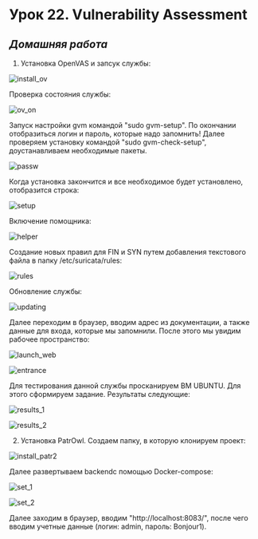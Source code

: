 # Урок 22. Vulnerability Assessment 

 ## ***Домашняя работа*** ##  
1) Установка OpenVAS и запсук службы:  
  
![install_ov](images/install_ov.png)  

Проверка состояния службы:

![ov_on](images/ov_on.png)  

Запуск настройки gvm командой "sudo gvm-setup". По окончании отобразиться логин и пароль, которые надо запомнить! Далее проверяем установку командой "sudo gvm-check-setup", доустанавливаем необходимые пакеты.

![passw](images/passw.png)  
  
Когда установка закончится и все необходимое будет установлено, отобразится строка:  

![setup](images/setup.png) 
  
Включение помощника:  

![helper](images/helper.png)  

Создание новых правил для FIN и SYN путем добавления текстового файла в папку /etc/suricata/rules:  

![rules](images/rules.png)  

Обновление службы:  

![updating](images/updating.png)

Далее переходим в браузер, вводим адрес из документации, а также данные для входа, которые мы запомнили. После этого мы увидим рабочее пространство:  

![launch_web](images/launch_web.png)  

![entrance](images/entrance.png) 

Для тестирования данной службы просканируем ВМ UBUNTU. Для этого сформируем задание. Результаты следующие:  
  
![results_1](images/results_1.png)  

![results_2](images/results_2.png)

2) Установка PatrOwl. Создаем папку, в которую клонируем проект:

![install_patr2](images/install_patr.png)  

Далее развертываем backendс помощью Docker-compose:  

![set_1](images/set_1.png)  

![set_2](images/set_2.png)  

Далее заходим в браузер, вводим "http://localhost:8083/", после чего вводим учетные данные (логин: admin, пароль: Bonjour1).



  



